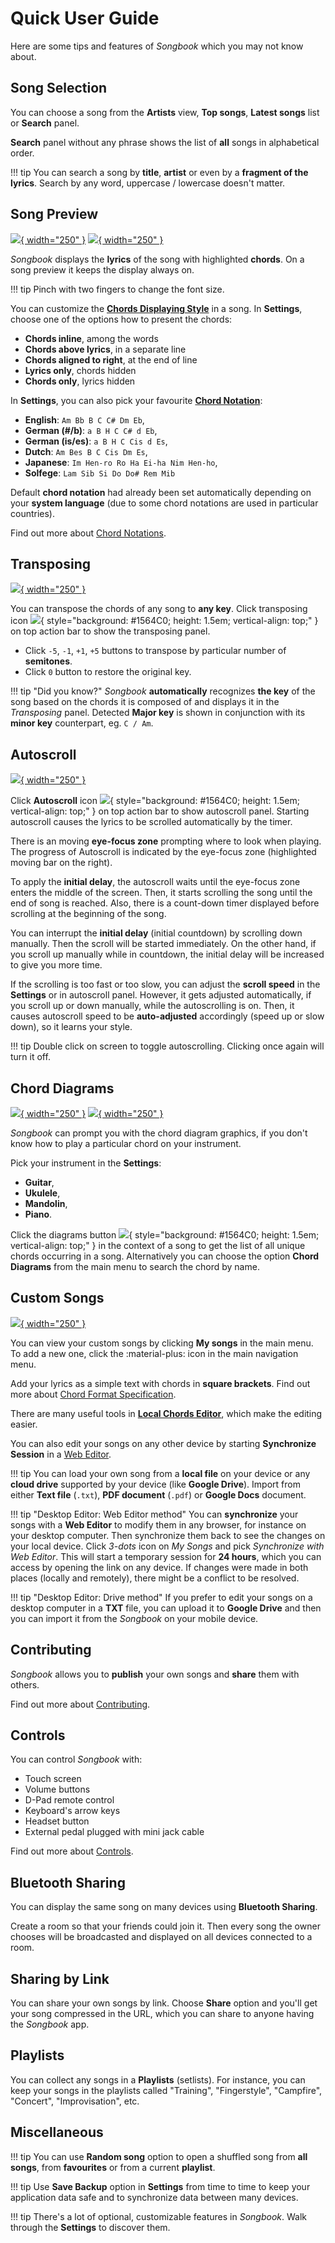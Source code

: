 # Quick User Guide
Here are some tips and features of *Songbook* which you may not know about.

## Song Selection
You can choose a song from the **Artists** view,
**Top songs**, **Latest songs** list or **Search** panel.

**Search** panel without any phrase shows the list of **all** songs in alphabetical order.

!!! tip
    You can search a song by **title**, **artist** or even by a **fragment of the lyrics**.
    Search by any word, uppercase / lowercase doesn't matter.

## Song Preview
[![](./assets/screenshots-mobile-en/01.png){ width="250" }](./assets/screenshots-mobile-en/01.png)
[![](./assets/screenshots-mobile-en/06.png){ width="250" }](./assets/screenshots-mobile-en/06.png)

*Songbook* displays the **lyrics** of the song with highlighted **chords**.
On a song preview it keeps the display always on.

!!! tip
    Pinch with two fingers to change the font size.

You can customize the [**Chords Displaying Style**](./displaying-styles.md) in a song.
In **Settings**, choose one of the options how to present the chords:

- **Chords inline**, among the words
- **Chords above lyrics**, in a separate line
- **Chords aligned to right**, at the end of line
- **Lyrics only**, chords hidden
- **Chords only**, lyrics hidden

In **Settings**, you can also pick your favourite [**Chord Notation**](./chord-notations.md):

- **English**: `Am Bb B C C# Dm Eb`,
- **German (#/b)**: `a B H C C# d Eb`,
- **German (is/es)**: `a B H C Cis d Es`,
- **Dutch**: `Am Bes B C Cis Dm Es`,
- **Japanese**: `Im Hen-ro Ro Ha Ei-ha Nim Hen-ho`,
- **Solfege**: `Lam Sib Si Do Do# Rem Mib`

Default **chord notation** had already been set automatically depending on your **system language**
(due to some chord notations are used in particular countries).

Find out more about [Chord Notations](./chord-notations.md).

## Transposing
[![](./assets/screenshots-mobile-en/02.png){ width="250" }](./assets/screenshots-mobile-en/02.png)

You can transpose the chords of any song to **any key**.
Click transposing icon 
![](./assets/res-drawable/transpose.png){ style="background: #1564C0; height: 1.5em; vertical-align: top;" }
on top action bar to show the transposing panel.

- Click `-5`, `-1`, `+1`, `+5` buttons to transpose by particular number of **semitones**.
- Click `0` button to restore the original key.

!!! tip "Did you know?"
    *Songbook* **automatically** recognizes **the key** of the song based on the chords it is composed of
    and displays it in the *Transposing* panel.
    Detected **Major key** is shown in conjunction with its **minor key** counterpart, eg. `C / Am`.

## Autoscroll
[![](./assets/screenshots-mobile-en/03.png){ width="250" }](./assets/screenshots-mobile-en/03.png)

Click **Autoscroll** icon
![](./assets/res-drawable/scroll1.png){ style="background: #1564C0; height: 1.5em; vertical-align: top;" }
on top action bar to show autoscroll panel.
Starting autoscroll causes the lyrics to be scrolled automatically by the timer.

There is an moving **eye-focus zone** prompting where to look when playing.
The progress of Autoscroll is indicated by the eye-focus zone (highlighted moving bar on the right).

To apply the **initial delay**, the autoscroll waits until the eye-focus zone enters the middle of the screen.
Then, it starts scrolling the song until the end of song is reached.
Also, there is a count-down timer displayed before scrolling at the beginning of the song.

You can interrupt the **initial delay** (initial countdown) by scrolling down manually.
Then the scroll will be started immediately.
On the other hand, if you scroll up manually while in countdown,
the initial delay will be increased to give you more time.

If the scrolling is too fast or too slow,
you can adjust the **scroll speed** in the **Settings** or in autoscroll panel.
However, it gets adjusted automatically, if you scroll up or down manually,
while the autoscrolling is on.
Then, it causes autoscroll speed to be **auto-adjusted** accordingly (speed up or slow down),
so it learns your style.

!!! tip
    Double click on screen to toggle autoscrolling.
    Clicking once again will turn it off.

## Chord Diagrams
[![](./assets/screenshots-mobile-en/07.png){ width="250" }](./assets/screenshots-mobile-en/07.png)
[![](./assets/screenshots-mobile-en/05.png){ width="250" }](./assets/screenshots-mobile-en/05.png)

*Songbook* can prompt you with the chord diagram graphics,
if you don't know how to play a particular chord on your instrument.

Pick your instrument in the **Settings**:

- **Guitar**,
- **Ukulele**,
- **Mandolin**,
- **Piano**.

Click the diagrams button
![](./assets/res-drawable/grid.png){ style="background: #1564C0; height: 1.5em; vertical-align: top;" }
in the context of a song to get the list of all unique chords occurring in a song.
Alternatively you can choose the option **Chord Diagrams** from the main menu to search the chord by name.

## Custom Songs
[![](./assets/screenshots-mobile-en/04.png){ width="250" }](./assets/screenshots-mobile-en/04.png)

You can view your custom songs by clicking **My songs** in the main menu.
To add a new one, click the :material-plus: icon in the main navigation menu.

Add your lyrics as a simple text with chords in **square brackets**.
Find out more about [Chord Format Specification](./chord-format.md).

There are many useful tools in [**Local Chords Editor**](./chords-editor.md),
which make the editing easier.

You can also edit your songs on any other device by starting **Synchronize Session** in a [Web Editor](./web-editor.md).

!!! tip
    You can load your own song from a **local file** on your device
    or any **cloud drive** supported by your device (like **Google Drive**).
    Import from either **Text file** (`.txt`), **PDF document** (`.pdf`) or **Google Docs** document.

!!! tip "Desktop Editor: Web Editor method"
    You can **synchronize** your songs with a **Web Editor** to modify them in any browser, for instance on your desktop computer.
    Then synchronize them back to see the changes on your local device.
    Click *3-dots* icon on *My Songs* and pick *Synchronize with Web Editor*.
    This will start a temporary session for **24 hours**, which you can access by opening the link on any device.
    If changes were made in both places (locally and remotely), there might be a conflict to be resolved.

!!! tip "Desktop Editor: Drive method"
    If you prefer to edit your songs on a desktop computer in a **TXT** file,
    you can upload it to **Google Drive** and then you can import it from the *Songbook* on your mobile device.

## Contributing
*Songbook* allows you to **publish** your own songs and **share** them with others.

Find out more about [Contributing](./contributing.md).

## Controls
You can control *Songbook* with:

- Touch screen
- Volume buttons
- D-Pad remote control
- Keyboard's arrow keys
- Headset button
- External pedal plugged with mini jack cable

Find out more about [Controls](./controls.md).

## Bluetooth Sharing
You can display the same song on many devices using **Bluetooth Sharing**.

Create a room so that your friends could join it.
Then every song the owner chooses will be broadcasted and displayed on all devices connected to a room.

## Sharing by Link
You can share your own songs by link.
Choose **Share** option and you'll get your song compressed in the URL,
which you can share to anyone having the *Songbook* app.

## Playlists
You can collect any songs in a **Playlists** (setlists).
For instance, you can keep your songs in the playlists called
"Training", "Fingerstyle", "Campfire", "Concert", "Improvisation", etc.

## Miscellaneous

!!! tip
    You can use **Random song** option to open a shuffled song from **all songs**,
    from **favourites** or from a current **playlist**.

!!! tip
    Use **Save Backup** option in **Settings** from time to time to 
    keep your application data safe and to synchronize data between many devices.

!!! tip
    There's a lot of optional, customizable features in *Songbook*.
    Walk through the **Settings** to discover them.
